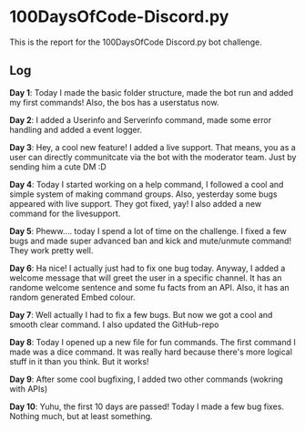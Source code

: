 # 100DaysOfCode-Discord.py
This is the report for the 100DaysOfCode Discord.py bot challenge.

## Log

**Day 1**: Today I made the basic folder structure, made the bot run and added my first commands! Also, the bos has a userstatus now.

**Day 2**: I added a Userinfo and Serverinfo command, made some error handling and added a event logger.


**Day 3**: Hey, a cool new feature! I added a live support. That means, you as a user can directly communitcate via the bot with the moderator team. Just by sending him a cute DM :D

**Day 4**: Today I started working on a help command, I followed a cool and simple system of making command groups. 
Also, yesterday some bugs appeared with live support. They got fixed, yay! I also added a new command for the livesupport.

**Day 5**: Pheww.... today I spend a lot of time on the challenge. I fixed a few bugs and made super advanced ban and kick and mute/unmute command! They work pretty well.

**Day 6**: Ha nice! I actually just had to fix one bug today. Anyway, I added a welcome message that will greet the user in a specific channel. It has an randome welcome sentence and some fu  facts from an API. Also, it has an random generated Embed colour.

**Day 7**: Well actually I had to fix a few bugs. But now we got a cool and smooth clear command. I also updated the GitHub-repo

**Day 8**: Today I opened up a new file for fun commands. The first command I made was a dice command. It was really hard because there's more logical stuff in it than you think. But it works!

**Day 9**: After some cool bugfixing, I added two other commands (wokring with APIs) 

**Day 10**: Yuhu, the first 10 days are passed! Today I made a few bug fixes. Nothing much, but at least something. 